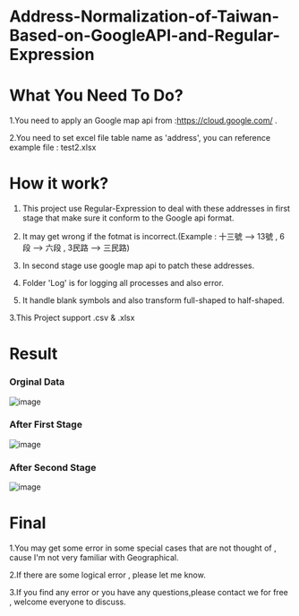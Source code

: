 # Address-Normalization-of-Taiwan-Based-on-GoogleAPI-and-Regular-Expression

# What You Need To Do?
1.You need to apply an Google map api from :https://cloud.google.com/ .

2.You need to set excel file table name as 'address', you can reference example file : test2.xlsx


# How it work?
1. This project use Regular-Expression to deal with these addresses in first stage that make sure it conform to the Google api format.

2. It may get wrong if the fotmat is incorrect.(Example : 十三號 --> 13號 , 6段 --> 六段 , 3民路 --> 三民路)

3. In second stage use google map api to patch these addresses.

4. Folder 'Log' is for logging all processes and also error.

5. It handle blank symbols and also transform full-shaped to half-shaped.

3.This Project support .csv & .xlsx

# Result

### Orginal Data
![image](https://github.com/arleigh418/Addresses-Normalization-of-Taiwan-Based-on-GoogleAPI-and-Regular-Expression/blob/master/img/original.png)


### After First Stage
![image](https://github.com/arleigh418/Addresses-Normalization-of-Taiwan-Based-on-GoogleAPI-and-Regular-Expression/blob/master/img/first_stage.png)


### After Second Stage
![image](https://github.com/arleigh418/Addresses-Normalization-of-Taiwan-Based-on-GoogleAPI-and-Regular-Expression/blob/master/img/second_stage.png)


# Final
1.You may get some error in some special cases that are not thought of , cause I'm not very familiar with Geographical.

2.If there are some logical error , please let me know.

3.If you find any error or you have any questions,please contact we for free , welcome everyone to discuss.


